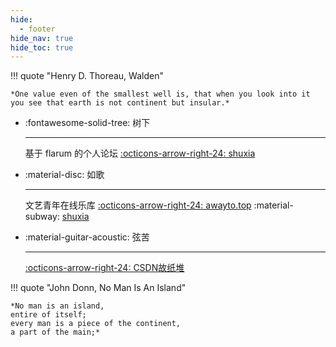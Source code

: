 ```yaml
---
hide:
  - footer
hide_nav: true
hide_toc: true
---
```


!!! quote "Henry D. Thoreau, Walden"

    *One value even of the smallest well is, that when you look into it you see that earth is not continent but insular.*

<div class="grid cards" markdown>

-   :fontawesome-solid-tree: 树下

    ---

    基于 flarum 的个人论坛
    [:octicons-arrow-right-24: shuxia](https://shuxia.site/)

-   :material-disc: 如歌

    ---

    文艺青年在线乐库
    [:octicons-arrow-right-24: awayto.top](http://m.awayto.top/) :material-subway: [shuxia](https://m.shuxia.site/)

-   :material-guitar-acoustic: 弦苦

    ---

    [:octicons-arrow-right-24: CSDN故纸堆](https://blog.csdn.net/phunxm/)

</div>

!!! quote "John Donn, No Man Is An Island"

    *No man is an island,
    entire of itself;
    every man is a piece of the continent,
    a part of the main;*
